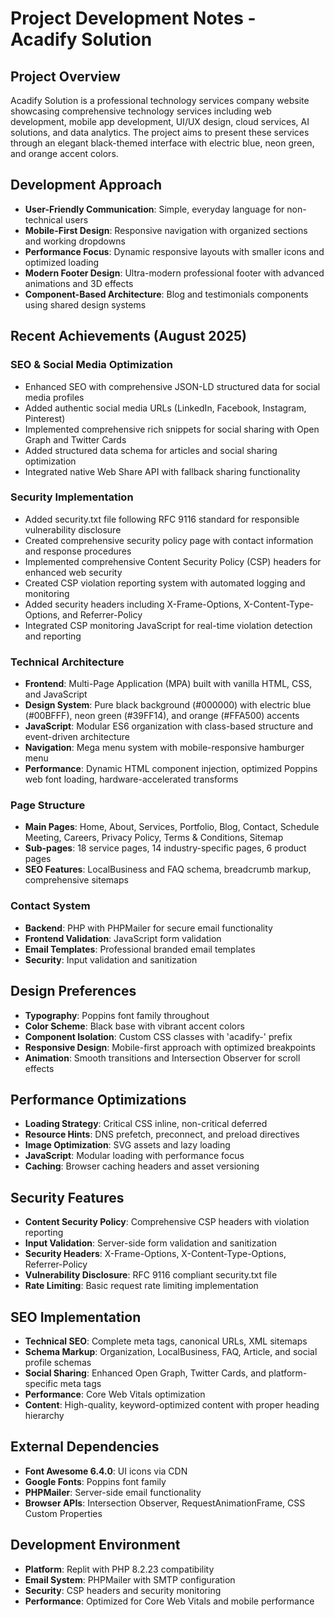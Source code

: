 # Project Development Notes - Acadify Solution

## Project Overview
Acadify Solution is a professional technology services company website showcasing comprehensive technology services including web development, mobile app development, UI/UX design, cloud services, AI solutions, and data analytics. The project aims to present these services through an elegant black-themed interface with electric blue, neon green, and orange accent colors.

## Development Approach
- **User-Friendly Communication**: Simple, everyday language for non-technical users
- **Mobile-First Design**: Responsive navigation with organized sections and working dropdowns
- **Performance Focus**: Dynamic responsive layouts with smaller icons and optimized loading
- **Modern Footer Design**: Ultra-modern professional footer with advanced animations and 3D effects
- **Component-Based Architecture**: Blog and testimonials components using shared design systems

## Recent Achievements (August 2025)

### SEO & Social Media Optimization
- Enhanced SEO with comprehensive JSON-LD structured data for social media profiles
- Added authentic social media URLs (LinkedIn, Facebook, Instagram, Pinterest)
- Implemented comprehensive rich snippets for social sharing with Open Graph and Twitter Cards
- Added structured data schema for articles and social sharing optimization
- Integrated native Web Share API with fallback sharing functionality

### Security Implementation
- Added security.txt file following RFC 9116 standard for responsible vulnerability disclosure
- Created comprehensive security policy page with contact information and response procedures
- Implemented comprehensive Content Security Policy (CSP) headers for enhanced web security
- Created CSP violation reporting system with automated logging and monitoring
- Added security headers including X-Frame-Options, X-Content-Type-Options, and Referrer-Policy
- Integrated CSP monitoring JavaScript for real-time violation detection and reporting

### Technical Architecture
- **Frontend**: Multi-Page Application (MPA) built with vanilla HTML, CSS, and JavaScript
- **Design System**: Pure black background (#000000) with electric blue (#00BFFF), neon green (#39FF14), and orange (#FFA500) accents
- **JavaScript**: Modular ES6 organization with class-based structure and event-driven architecture
- **Navigation**: Mega menu system with mobile-responsive hamburger menu
- **Performance**: Dynamic HTML component injection, optimized Poppins web font loading, hardware-accelerated transforms

### Page Structure
- **Main Pages**: Home, About, Services, Portfolio, Blog, Contact, Schedule Meeting, Careers, Privacy Policy, Terms & Conditions, Sitemap
- **Sub-pages**: 18 service pages, 14 industry-specific pages, 6 product pages
- **SEO Features**: LocalBusiness and FAQ schema, breadcrumb markup, comprehensive sitemaps

### Contact System
- **Backend**: PHP with PHPMailer for secure email functionality
- **Frontend Validation**: JavaScript form validation
- **Email Templates**: Professional branded email templates
- **Security**: Input validation and sanitization

## Design Preferences
- **Typography**: Poppins font family throughout
- **Color Scheme**: Black base with vibrant accent colors
- **Component Isolation**: Custom CSS classes with 'acadify-' prefix
- **Responsive Design**: Mobile-first approach with optimized breakpoints
- **Animation**: Smooth transitions and Intersection Observer for scroll effects

## Performance Optimizations
- **Loading Strategy**: Critical CSS inline, non-critical deferred
- **Resource Hints**: DNS prefetch, preconnect, and preload directives
- **Image Optimization**: SVG assets and lazy loading
- **JavaScript**: Modular loading with performance focus
- **Caching**: Browser caching headers and asset versioning

## Security Features
- **Content Security Policy**: Comprehensive CSP headers with violation reporting
- **Input Validation**: Server-side form validation and sanitization
- **Security Headers**: X-Frame-Options, X-Content-Type-Options, Referrer-Policy
- **Vulnerability Disclosure**: RFC 9116 compliant security.txt file
- **Rate Limiting**: Basic request rate limiting implementation

## SEO Implementation
- **Technical SEO**: Complete meta tags, canonical URLs, XML sitemaps
- **Schema Markup**: Organization, LocalBusiness, FAQ, Article, and social profile schemas
- **Social Sharing**: Enhanced Open Graph, Twitter Cards, and platform-specific meta tags
- **Performance**: Core Web Vitals optimization
- **Content**: High-quality, keyword-optimized content with proper heading hierarchy

## External Dependencies
- **Font Awesome 6.4.0**: UI icons via CDN
- **Google Fonts**: Poppins font family
- **PHPMailer**: Server-side email functionality
- **Browser APIs**: Intersection Observer, RequestAnimationFrame, CSS Custom Properties

## Development Environment
- **Platform**: Replit with PHP 8.2.23 compatibility
- **Email System**: PHPMailer with SMTP configuration
- **Security**: CSP headers and security monitoring
- **Performance**: Optimized for Core Web Vitals and mobile performance